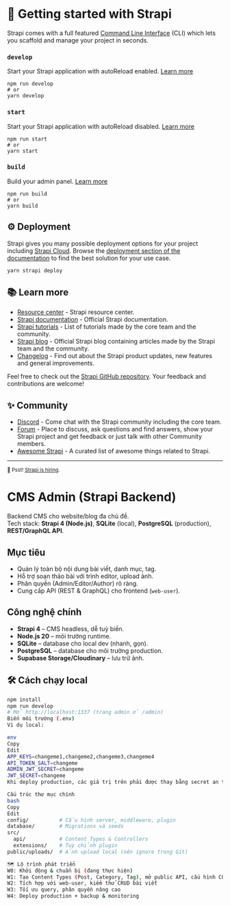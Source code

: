 # 🚀 Getting started with Strapi

Strapi comes with a full featured [Command Line Interface](https://docs.strapi.io/dev-docs/cli) (CLI) which lets you scaffold and manage your project in seconds.

### `develop`

Start your Strapi application with autoReload enabled. [Learn more](https://docs.strapi.io/dev-docs/cli#strapi-develop)

```
npm run develop
# or
yarn develop
```

### `start`

Start your Strapi application with autoReload disabled. [Learn more](https://docs.strapi.io/dev-docs/cli#strapi-start)

```
npm run start
# or
yarn start
```

### `build`

Build your admin panel. [Learn more](https://docs.strapi.io/dev-docs/cli#strapi-build)

```
npm run build
# or
yarn build
```

## ⚙️ Deployment

Strapi gives you many possible deployment options for your project including [Strapi Cloud](https://cloud.strapi.io). Browse the [deployment section of the documentation](https://docs.strapi.io/dev-docs/deployment) to find the best solution for your use case.

```
yarn strapi deploy
```

## 📚 Learn more

- [Resource center](https://strapi.io/resource-center) - Strapi resource center.
- [Strapi documentation](https://docs.strapi.io) - Official Strapi documentation.
- [Strapi tutorials](https://strapi.io/tutorials) - List of tutorials made by the core team and the community.
- [Strapi blog](https://strapi.io/blog) - Official Strapi blog containing articles made by the Strapi team and the community.
- [Changelog](https://strapi.io/changelog) - Find out about the Strapi product updates, new features and general improvements.

Feel free to check out the [Strapi GitHub repository](https://github.com/strapi/strapi). Your feedback and contributions are welcome!

## ✨ Community

- [Discord](https://discord.strapi.io) - Come chat with the Strapi community including the core team.
- [Forum](https://forum.strapi.io/) - Place to discuss, ask questions and find answers, show your Strapi project and get feedback or just talk with other Community members.
- [Awesome Strapi](https://github.com/strapi/awesome-strapi) - A curated list of awesome things related to Strapi.

---

<sub>🤫 Psst! [Strapi is hiring](https://strapi.io/careers).</sub>

# CMS Admin (Strapi Backend)

Backend CMS cho website/blog đa chủ đề.  
Tech stack: **Strapi 4 (Node.js)**, **SQLite** (local), **PostgreSQL** (production), **REST/GraphQL API**.

## Mục tiêu
- Quản lý toàn bộ nội dung bài viết, danh mục, tag.
- Hỗ trợ soạn thảo bài với trình editor, upload ảnh.
- Phân quyền (Admin/Editor/Author) rõ ràng.
- Cung cấp API (REST & GraphQL) cho frontend (`web-user`).

## Công nghệ chính
- **Strapi 4** – CMS headless, dễ tuỳ biến.
- **Node.js 20** – môi trường runtime.
- **SQLite** – database cho local dev (nhanh, gọn).
- **PostgreSQL** – database cho môi trường production.
- **Supabase Storage/Cloudinary** – lưu trữ ảnh.

## 🛠 Cách chạy local
```bash
npm install
npm run develop
# Mở http://localhost:1337 (trang admin ở /admin)
Biến môi trường (.env)
Ví dụ local:

env
Copy
Edit
APP_KEYS=changeme1,changeme2,changeme3,changeme4
API_TOKEN_SALT=changeme
ADMIN_JWT_SECRET=changeme
JWT_SECRET=changeme
Khi deploy production, các giá trị trên phải được thay bằng secret an toàn.

Cấu trúc thư mục chính
bash
Copy
Edit
config/          # Cấu hình server, middleware, plugin
database/        # Migrations và seeds
src/
  api/           # Content Types & Controllers
  extensions/    # Tuỳ chỉnh plugin
public/uploads/  # Ảnh upload local (nên ignore trong Git)

🗺 Lộ trình phát triển
W0: Khởi động & chuẩn bị (đang thực hiện)
W1: Tạo Content Types (Post, Category, Tag), mở public API, cấu hình CORS
W2: Tích hợp với web-user, kiểm thử CRUD bài viết
W3: Tối ưu query, phân quyền nâng cao
W4: Deploy production + backup & monitoring
